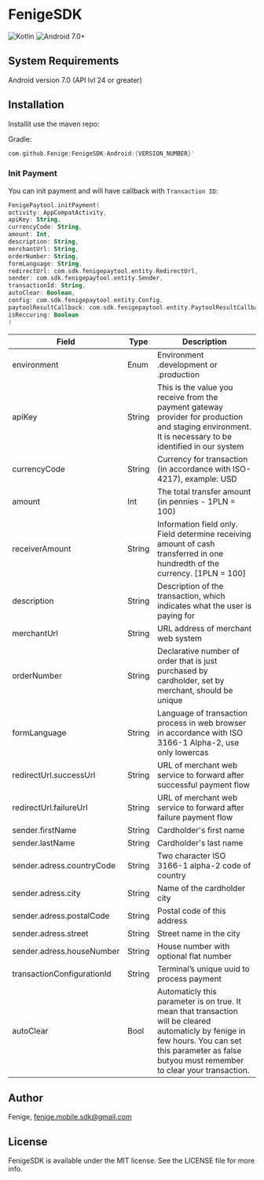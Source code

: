 
# FenigeSDK

![Kotlin](https://img.shields.io/badge/Kotlin-violet)
![Android 7.0+](https://img.shields.io/badge/Android-7.0%2B-blue)

## System Requirements
Android version 7.0 (API lvl 24 or greater)

## Installation

Installit use the maven repo:

Gradle:

```groovy
com.github.Fenige:FenigeSDK-Android:{VERSION_NUMBER}' 
```

### Init Payment

You can init payment and will have callback with `Transaction ID`:
```kotlin
FenigePaytool.initPayment(
activity: AppCompatActivity, 
apiKey: String, 
currencyCode: String, 
amount: Int, 
description: String, 
merchantUrl: String, 
orderNumber: String, 
formLanguage: String, 
redirectUrl: com.sdk.fenigepaytool.entity.RedirectUrl, 
sender: com.sdk.fenigepaytool.entity.Sender, 
transactionId: String, 
autoClear: Boolean, 
config: com.sdk.fenigepaytool.entity.Config,
paytoolResultCallback: com.sdk.fenigepaytool.entity.PaytoolResultCallback,
isReccuring: Boolean
) 
```

|Field|Type|Description|
|--|--|--|
|environment|Enum|Environment .development or .production
|apiKey|String|This is the value you receive from the payment gateway provider for production and staging environment. It is necessary to be identified in our system
|currencyCode|String|Currency for transaction (in accordance with ISO-4217), example: USD
|amount|Int|The total transfer amount (in pennies - 1PLN = 100)
|receiverAmount|String|Information field only. Field determine receiving amount of cash transferred in one hundredth of the currency. [1PLN = 100]
|description|String|Description of the transaction, which indicates what the user is paying for
|merchantUrl|String|URL address of merchant web system
|orderNumber|String|Declarative number of order that is just purchased by cardholder, set by merchant, should be unique
|formLanguage|String|Language of transaction process in web browser in accordance with ISO 3166-1 Alpha-2, use only lowercas
|redirectUrl.successUrl|String|URL of merchant web service to forward after successful payment flow
|redirectUrl.failureUrl|String|URL of merchant web service to forward after failure payment flow
|sender.firstName|String|Cardholder's first name
|sender.lastName|String|Cardholder's last name
|sender.adress.countryCode|String|Two character ISO 3166-1 alpha-2 code of country
|sender.adress.city|String|Name of the cardholder city
|sender.adress.postalCode|String|Postal code of this address
|sender.adress.street|String|Street name in the city
|sender.adress.houseNumber|String|House number with optional flat number
|transactionConfigurationId|String|Terminal’s unique uuid to process payment
|autoClear|Bool|Automaticly this parameter is on true. It mean that transaction will be cleared automaticly by fenige in few hours. You can set this parameter as false butyou must remember to clear your transaction.

## Author

Fenige, fenige.mobile.sdk@gmail.com

## License

FenigeSDK is available under the MIT license. See the LICENSE file for more info.
